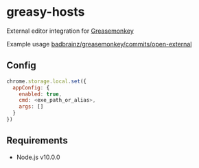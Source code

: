 greasy-hosts
============
External editor integration for [Greasemonkey](https://github.com/greasemonkey/greasemonkey)

Example usage [badbrainz/greasemonkey/commits/open-external](https://github.com/badbrainz/greasemonkey/commits/open-external)

Config
------
```js
chrome.storage.local.set({
  appConfig: {
    enabled: true,
    cmd: <exe_path_or_alias>,
    args: []
  }
})
```

Requirements
------------
 * Node.js v10.0.0

